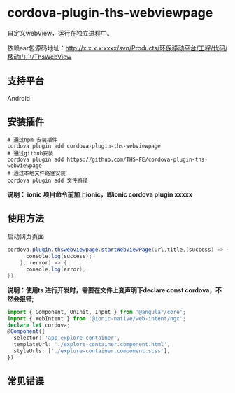 # cordova-plugin-ths-webviewpage

自定义webView，运行在独立进程中。

依赖aar包源码地址：http://x.x.x.x:xxxx/svn/Products/环保移动平台/工程/代码/移动门户/ThsWebView

## 支持平台

Android

## 安装插件

```
# 通过npm 安装插件
cordova plugin add cordova-plugin-ths-webviewpage
# 通过github安装
cordova plugin add https://github.com/THS-FE/cordova-plugin-ths-webviewpage
# 通过本地文件路径安装
cordova plugin add 文件路径
```

**说明： ionic 项目命令前加上ionic，即ionic cordova plugin xxxxx**

## 使用方法

启动网页页面

```java
cordova.plugin.thswebviewpage.startWebViewPage(url,title,(success) => {
      console.log(success);
    }, (error) => {
      console.log(error);
});
```

**说明：使用ts 进行开发时，需要在文件上变声明下declare const cordova，不然会报错;**

```typescript
import { Component, OnInit, Input } from '@angular/core';
import { WebIntent } from '@ionic-native/web-intent/ngx';
declare let cordova;
@Component({
  selector: 'app-explore-container',
  templateUrl: './explore-container.component.html',
  styleUrls: ['./explore-container.component.scss'],
})
```

## 常见错误
